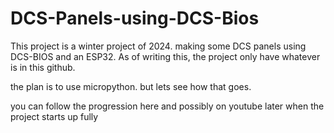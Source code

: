 # DCS-Panels-using-DCS-Bios

This project is a winter project of 2024. making some DCS panels using DCS-BIOS and an ESP32.
As of writing this, the project only have whatever is in this github.

the plan is to use micropython. but lets see how that goes.

you can follow the progression here and possibly on youtube later when the project starts up fully

